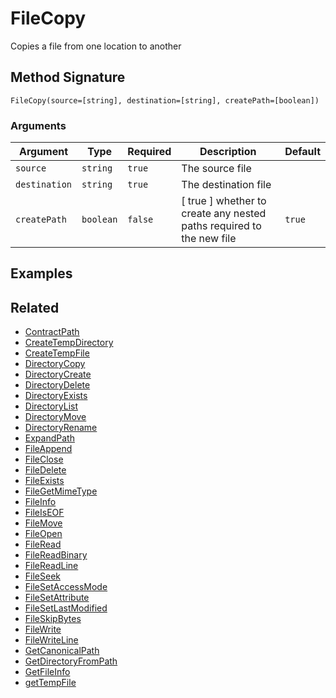 # FileCopy

Copies a file from one location to another

## Method Signature

```
FileCopy(source=[string], destination=[string], createPath=[boolean])
```

### Arguments

| Argument      | Type      | Required | Description                                                           | Default |
| ------------- | --------- | -------- | --------------------------------------------------------------------- | ------- |
| `source`      | `string`  | `true`   | The source file                                                       |         |
| `destination` | `string`  | `true`   | The destination file                                                  |         |
| `createPath`  | `boolean` | `false`  | \[ true ] whether to create any nested paths required to the new file | `true`  |

## Examples

## Related

* [ContractPath](contractpath.md)
* [CreateTempDirectory](createtempdirectory.md)
* [CreateTempFile](createtempfile.md)
* [DirectoryCopy](directorycopy.md)
* [DirectoryCreate](directorycreate.md)
* [DirectoryDelete](directorydelete.md)
* [DirectoryExists](directoryexists.md)
* [DirectoryList](directorylist.md)
* [DirectoryMove](directorymove.md)
* [DirectoryRename](directoryrename.md)
* [ExpandPath](expandpath.md)
* [FileAppend](fileappend.md)
* [FileClose](fileclose.md)
* [FileDelete](filedelete.md)
* [FileExists](fileexists.md)
* [FileGetMimeType](filegetmimetype.md)
* [FileInfo](fileinfo.md)
* [FileIsEOF](fileiseof.md)
* [FileMove](filemove.md)
* [FileOpen](fileopen.md)
* [FileRead](fileread.md)
* [FileReadBinary](filereadbinary.md)
* [FileReadLine](filereadline.md)
* [FileSeek](fileseek.md)
* [FileSetAccessMode](filesetaccessmode.md)
* [FileSetAttribute](filesetattribute.md)
* [FileSetLastModified](filesetlastmodified.md)
* [FileSkipBytes](fileskipbytes.md)
* [FileWrite](filewrite.md)
* [FileWriteLine](filewriteline.md)
* [GetCanonicalPath](getcanonicalpath.md)
* [GetDirectoryFromPath](getdirectoryfrompath.md)
* [GetFileInfo](getfileinfo.md)
* [getTempFile](gettempfile.md)

